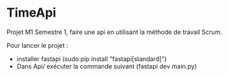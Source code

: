 # TimeApi
Projet M1 Semestre 1, faire une api en utilisant la méthode de travail Scrum.

Pour lancer le projet :
- installer fastapi (sudo pip install "fastapi[standard]")
- Dans Api/ exécuter la commande suivant (fastapi dev main.py)
